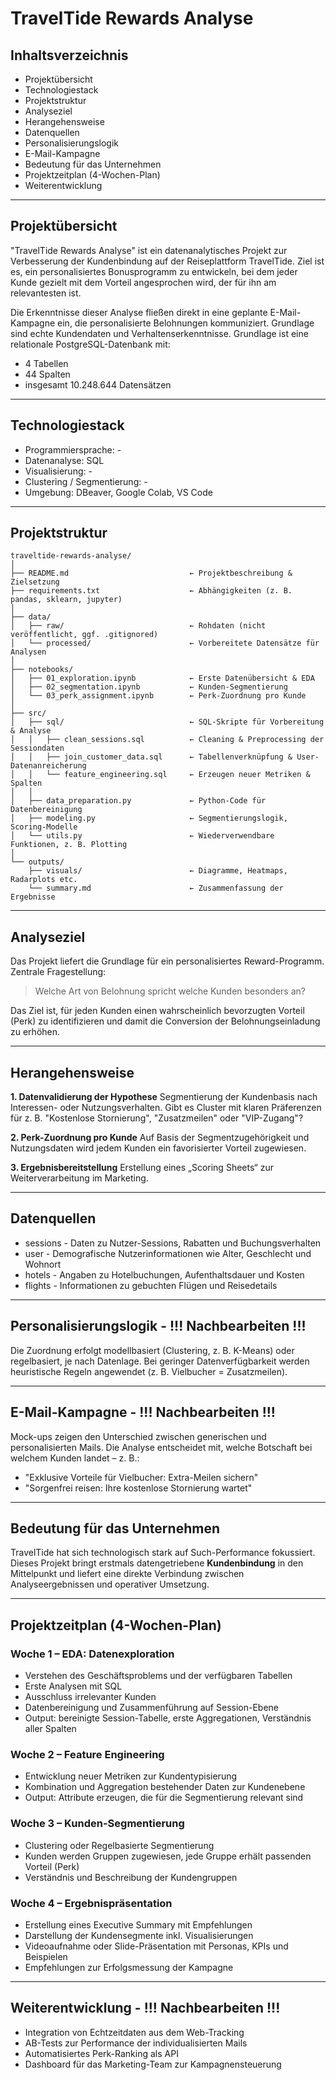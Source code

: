 # TravelTide Rewards Analyse

## Inhaltsverzeichnis

* Projektübersicht
* Technologiestack
* Projektstruktur
* Analyseziel
* Herangehensweise
* Datenquellen
* Personalisierungslogik
* E-Mail-Kampagne
* Bedeutung für das Unternehmen
* Projektzeitplan (4-Wochen-Plan)
* Weiterentwicklung

---

## Projektübersicht

"TravelTide Rewards Analyse" ist ein datenanalytisches Projekt zur Verbesserung der Kundenbindung auf der Reiseplattform TravelTide. Ziel ist es, ein personalisiertes Bonusprogramm zu entwickeln, bei dem jeder Kunde gezielt mit dem Vorteil angesprochen wird, der für ihn am relevantesten ist.

Die Erkenntnisse dieser Analyse fließen direkt in eine geplante E-Mail-Kampagne ein, die personalisierte Belohnungen kommuniziert. 
Grundlage sind echte Kundendaten und Verhaltenserkenntnisse.
Grundlage ist eine relationale PostgreSQL-Datenbank mit:

* 4 Tabellen
* 44 Spalten
* insgesamt 10.248.644 Datensätzen

---

## Technologiestack

* Programmiersprache: -
* Datenanalyse: SQL
* Visualisierung: -
* Clustering / Segmentierung: -
* Umgebung: DBeaver, Google Colab, VS Code

---

## Projektstruktur

```
traveltide-rewards-analyse/
│
├── README.md                           ← Projektbeschreibung & Zielsetzung
├── requirements.txt                    ← Abhängigkeiten (z. B. pandas, sklearn, jupyter)
│
├── data/
│   ├── raw/                            ← Rohdaten (nicht veröffentlicht, ggf. .gitignored)
│   └── processed/                      ← Vorbereitete Datensätze für Analysen
│
├── notebooks/
│   ├── 01_exploration.ipynb            ← Erste Datenübersicht & EDA
│   ├── 02_segmentation.ipynb           ← Kunden-Segmentierung
│   └── 03_perk_assignment.ipynb        ← Perk-Zuordnung pro Kunde
│
├── src/
│   ├── sql/                            ← SQL-Skripte für Vorbereitung & Analyse
│   │   ├── clean_sessions.sql          ← Cleaning & Preprocessing der Sessiondaten
│   │   ├── join_customer_data.sql      ← Tabellenverknüpfung & User-Datenanreicherung
│   │   └── feature_engineering.sql     ← Erzeugen neuer Metriken & Spalten
│   │
│   ├── data_preparation.py             ← Python-Code für Datenbereinigung
│   ├── modeling.py                     ← Segmentierungslogik, Scoring-Modelle
│   └── utils.py                        ← Wiederverwendbare Funktionen, z. B. Plotting
│
└── outputs/
    ├── visuals/                        ← Diagramme, Heatmaps, Radarplots etc.
    └── summary.md                      ← Zusammenfassung der Ergebnisse

```

---

## Analyseziel

Das Projekt liefert die Grundlage für ein personalisiertes Reward-Programm.
Zentrale Fragestellung:

> Welche Art von Belohnung spricht welche Kunden besonders an?

Das Ziel ist, für jeden Kunden einen wahrscheinlich bevorzugten Vorteil (Perk) zu identifizieren und damit die Conversion der Belohnungseinladung zu erhöhen.

---

## Herangehensweise

**1. Datenvalidierung der Hypothese**
Segmentierung der Kundenbasis nach Interessen- oder Nutzungsverhalten. Gibt es Cluster mit klaren Präferenzen für z. B. "Kostenlose Stornierung", "Zusatzmeilen" oder "VIP-Zugang"?

**2. Perk-Zuordnung pro Kunde**
Auf Basis der Segmentzugehörigkeit und Nutzungsdaten wird jedem Kunden ein favorisierter Vorteil zugewiesen.

**3. Ergebnisbereitstellung**
Erstellung eines „Scoring Sheets“ zur Weiterverarbeitung im Marketing.

---

## Datenquellen

* sessions - Daten zu Nutzer-Sessions, Rabatten und Buchungsverhalten
* user - Demografische Nutzerinformationen wie Alter, Geschlecht und Wohnort
* hotels - Angaben zu Hotelbuchungen, Aufenthaltsdauer und Kosten
* flights - Informationen zu gebuchten Flügen und Reisedetails

---

## Personalisierungslogik - !!! Nachbearbeiten !!! 

Die Zuordnung erfolgt modellbasiert (Clustering, z. B. K-Means) oder regelbasiert, je nach Datenlage. 
Bei geringer Datenverfügbarkeit werden heuristische Regeln angewendet (z. B. Vielbucher = Zusatzmeilen).

---

## E-Mail-Kampagne - !!! Nachbearbeiten !!! 

Mock-ups zeigen den Unterschied zwischen generischen und personalisierten Mails. 
Die Analyse entscheidet mit, welche Botschaft bei welchem Kunden landet – z. B.:

* "Exklusive Vorteile für Vielbucher: Extra-Meilen sichern"
* "Sorgenfrei reisen: Ihre kostenlose Stornierung wartet"

---

## Bedeutung für das Unternehmen

TravelTide hat sich technologisch stark auf Such-Performance fokussiert. 
Dieses Projekt bringt erstmals datengetriebene **Kundenbindung** in den Mittelpunkt und liefert eine direkte Verbindung zwischen Analyseergebnissen und operativer Umsetzung.

---

## Projektzeitplan (4-Wochen-Plan)

### Woche 1 – EDA: Datenexploration

* Verstehen des Geschäftsproblems und der verfügbaren Tabellen
* Erste Analysen mit SQL
* Ausschluss irrelevanter Kunden 
* Datenbereinigung und Zusammenführung auf Session-Ebene
* Output: bereinigte Session-Tabelle, erste Aggregationen, Verständnis aller Spalten

### Woche 2 – Feature Engineering

* Entwicklung neuer Metriken zur Kundentypisierung
* Kombination und Aggregation bestehender Daten zur Kundenebene
* Output: Attribute erzeugen, die für die Segmentierung relevant sind

### Woche 3 – Kunden-Segmentierung

* Clustering oder Regelbasierte Segmentierung
* Kunden werden Gruppen zugewiesen, jede Gruppe erhält passenden Vorteil (Perk)
* Verständnis und Beschreibung der Kundengruppen

### Woche 4 – Ergebnispräsentation

* Erstellung eines Executive Summary mit Empfehlungen
* Darstellung der Kundensegmente inkl. Visualisierungen
* Videoaufnahme oder Slide-Präsentation mit Personas, KPIs und Beispielen
* Empfehlungen zur Erfolgsmessung der Kampagne

---

## Weiterentwicklung - !!! Nachbearbeiten !!! 

* Integration von Echtzeitdaten aus dem Web-Tracking
* AB-Tests zur Performance der individualisierten Mails
* Automatisiertes Perk-Ranking als API
* Dashboard für das Marketing-Team zur Kampagnensteuerung
